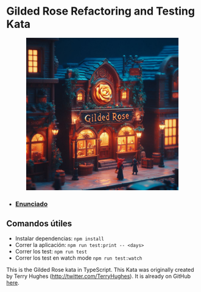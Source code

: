 # Gilded Rose Refactoring and Testing Kata

<p align ="center">
<img src="GildedRose.jpeg" alt="Gilded Rose Shop" style="width:400px">
</p>

- ### [Enunciado](Enunciado.md)

## Comandos útiles

- Instalar dependencias:
  `npm install`
- Correr la aplicación:
  `npm run test:print -- <days>`
- Correr los test:
  `npm run test`
- Correr los test en watch mode
  `npm run test:watch`

This is the Gilded Rose kata in TypeScript. This Kata was originally created by Terry Hughes (http://twitter.com/TerryHughes). It is already on GitHub [here](https://github.com/NotMyself/GildedRose).
